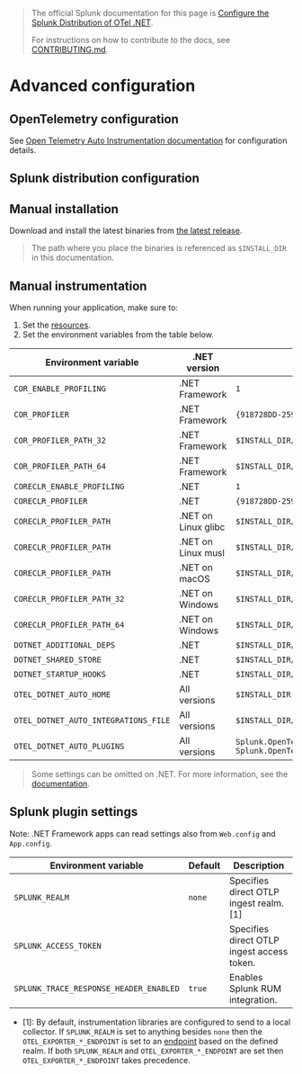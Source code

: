 > The official Splunk documentation for this page is [Configure the Splunk Distribution of OTel .NET](https://quickdraw.splunk.com/redirect/?product=Observability&version=current&location=otel.net.configuration). 
> 
> For instructions on how to contribute to the docs, see [CONTRIBUTING.md](../CONTRIBUTING.md#documentation).

# Advanced configuration

## OpenTelemetry configuration

See [Open Telemetry Auto Instrumentation documentation](https://github.com/open-telemetry/opentelemetry-dotnet-instrumentation/blob/v0.6.0/docs/config.md)
for configuration details.

## Splunk distribution configuration

## Manual installation

Download and install the latest binaries from
[the latest release](https://github.com/signalfx/splunk-otel-dotnet/releases/latest).

> The path where you place the binaries is referenced as `$INSTALL_DIR` in this documentation.

## Manual instrumentation

When running your application, make sure to:

1. Set the [resources](https://github.com/open-telemetry/opentelemetry-dotnet-instrumentation/blob/v0.6.0/docs/config.md#resources).
1. Set the environment variables from the table below.

| Environment variable                 | .NET version        | Value                                                                                       |
|--------------------------------------|---------------------|---------------------------------------------------------------------------------------------|
| `COR_ENABLE_PROFILING`               | .NET Framework      | `1`                                                                                         |
| `COR_PROFILER`                       | .NET Framework      | `{918728DD-259F-4A6A-AC2B-B85E1B658318}`                                                    |
| `COR_PROFILER_PATH_32`               | .NET Framework      | `$INSTALL_DIR/win-x86/OpenTelemetry.AutoInstrumentation.Native.dll`                         |
| `COR_PROFILER_PATH_64`               | .NET Framework      | `$INSTALL_DIR/win-x64/OpenTelemetry.AutoInstrumentation.Native.dll`                         |
| `CORECLR_ENABLE_PROFILING`           | .NET                | `1`                                                                                         |
| `CORECLR_PROFILER`                   | .NET                | `{918728DD-259F-4A6A-AC2B-B85E1B658318}`                                                    |
| `CORECLR_PROFILER_PATH`              | .NET on Linux glibc | `$INSTALL_DIR//linux-x64/OpenTelemetry.AutoInstrumentation.Native.so`                       |
| `CORECLR_PROFILER_PATH`              | .NET on Linux musl  | `$INSTALL_DIR//linux-musl-x64/OpenTelemetry.AutoInstrumentation.Native.so`                  |
| `CORECLR_PROFILER_PATH`              | .NET on macOS       | `$INSTALL_DIR/osx-x64/OpenTelemetry.AutoInstrumentation.Native.dylib`                       |
| `CORECLR_PROFILER_PATH_32`           | .NET on Windows     | `$INSTALL_DIR/win-x86/OpenTelemetry.AutoInstrumentation.Native.dll`                         |
| `CORECLR_PROFILER_PATH_64`           | .NET on Windows     | `$INSTALL_DIR/win-x64/OpenTelemetry.AutoInstrumentation.Native.dll`                         |
| `DOTNET_ADDITIONAL_DEPS`             | .NET                | `$INSTALL_DIR/AdditionalDeps`                                                               |
| `DOTNET_SHARED_STORE`                | .NET                | `$INSTALL_DIR/store`                                                                        |
| `DOTNET_STARTUP_HOOKS`               | .NET                | `$INSTALL_DIR/netcoreapp3.1/OpenTelemetry.AutoInstrumentation.StartupHook.dll`              |
| `OTEL_DOTNET_AUTO_HOME`              | All versions        | `$INSTALL_DIR`                                                                              |
| `OTEL_DOTNET_AUTO_INTEGRATIONS_FILE` | All versions        | `$INSTALL_DIR/integrations.json`                                                            |
| `OTEL_DOTNET_AUTO_PLUGINS`           | All versions        | `Splunk.OpenTelemetry.AutoInstrumentation.Plugin, Splunk.OpenTelemetry.AutoInstrumentation` |

> Some settings can be omitted on .NET. For more information, see the [documentation](https://github.com/open-telemetry/opentelemetry-dotnet-instrumentation/blob/v0.6.0/docs/config.md#net-clr-profiler).

## Splunk plugin settings

Note: .NET Framework apps can read settings also from `Web.config` and `App.config`.

| Environment variable                   | Default | Description                                |
|----------------------------------------|---------|--------------------------------------------|
| `SPLUNK_REALM`                         | `none`  | Specifies direct OTLP ingest realm. [1]    |
| `SPLUNK_ACCESS_TOKEN`                  |         | Specifies direct OTLP ingest access token. |
| `SPLUNK_TRACE_RESPONSE_HEADER_ENABLED` | `true`  | Enables Splunk RUM integration.            |

- [1]: By default, instrumentation libraries are configured to send to a local
  collector. If `SPLUNK_REALM` is set to
  anything besides `none` then the `OTEL_EXPORTER_*_ENDPOINT` is set to an
  [endpoint](https://dev.splunk.com/observability/docs/realms_in_endpoints/)
  based on the defined realm. If both `SPLUNK_REALM` and
  `OTEL_EXPORTER_*_ENDPOINT` are set then `OTEL_EXPORTER_*_ENDPOINT` takes
  precedence.
